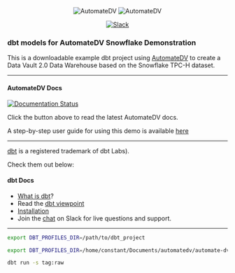 <div align="center">
  <img src="https://user-images.githubusercontent.com/25080503/237990810-ab2e14cf-a449-47ac-8c72-6f0857816194.png#gh-light-mode-only" alt="AutomateDV">
  <img src="https://user-images.githubusercontent.com/25080503/237990915-6afbeba8-9e80-44cb-a57b-5b5966ab5c02.png#gh-dark-mode-only" alt="AutomateDV">

  [![Slack](https://img.shields.io/badge/Slack-Join-yellow?style=flat&logo=slack)](https://join.slack.com/t/dbtvault/shared_invite/enQtODY5MTY3OTIyMzg2LWJlZDMyNzM4YzAzYjgzYTY0MTMzNTNjN2EyZDRjOTljYjY0NDYyYzEwMTlhODMzNGY3MmU2ODNhYWUxYmM2NjA)
</div>

### dbt models for AutomateDV Snowflake Demonstration

This is a downloadable example dbt project using [AutomateDV](https://github.com/Datavault-UK/automate-dv) to create a Data Vault 2.0 Data Warehouse
based on the Snowflake TPC-H dataset.

---

#### AutomateDV Docs
[![Documentation Status](https://readthedocs.org/projects/dbtvault/badge/?version=latest)](https://automate-dv.readthedocs.io/en/latest/?badge=latest)

Click the button above to read the latest AutomateDV docs.

A step-by-step user guide for using this demo is available [here](https://automate-dv.readthedocs.io/en/latest/worked_example/)

---
[dbt](https://www.getdbt.com/) is a registered trademark of dbt Labs).

Check them out below:

#### dbt Docs
- [What is dbt](https://dbt.readme.io/docs/overview)?
- Read the [dbt viewpoint](https://dbt.readme.io/docs/viewpoint)
- [Installation](https://dbt.readme.io/docs/installation)
- Join the [chat](http://ac-slackin.herokuapp.com/) on Slack for live questions and support.
---

```bash
export DBT_PROFILES_DIR=/path/to/dbt_project

export DBT_PROFILES_DIR=/home/constant/Documents/automatedv/automate-dv-demo

```

```bash
dbt run -s tag:raw

```